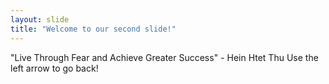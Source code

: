 ```yaml
---
layout: slide
title: "Welcome to our second slide!"
---
```

"Live Through Fear and Achieve Greater Success"   - Hein Htet Thu
Use the left arrow to go back!
